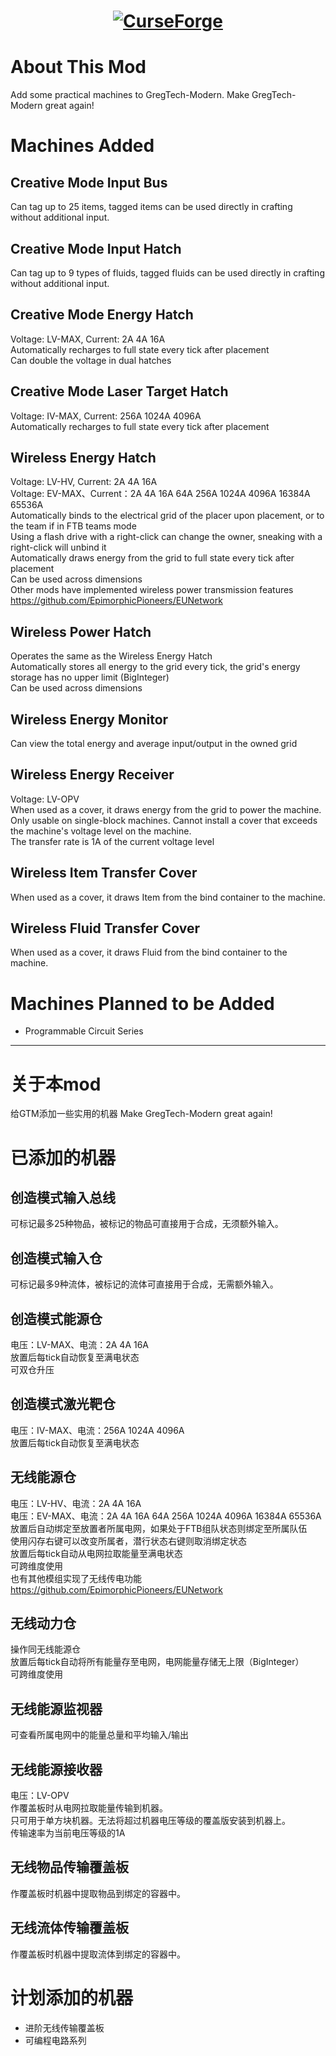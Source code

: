 <h1 align="center">
  <a href="https://www.curseforge.com/minecraft/mc-mods/gtmthings"><img src="https://cf.way2muchnoise.eu/1104310.svg?badge_style=for_the_badge" alt="CurseForge"></a>
</h1>


# About This Mod
Add some practical machines to GregTech-Modern.
Make GregTech-Modern great again!

# Machines Added
## Creative Mode Input Bus
Can tag up to 25 items, tagged items can be used directly in crafting without additional input.

## Creative Mode Input Hatch
Can tag up to 9 types of fluids, tagged fluids can be used directly in crafting without additional input.

## Creative Mode Energy Hatch
Voltage: LV-MAX, Current: 2A 4A 16A<br>
Automatically recharges to full state every tick after placement<br>
Can double the voltage in dual hatches

## Creative Mode Laser Target Hatch
Voltage: IV-MAX, Current: 256A 1024A 4096A<br>
Automatically recharges to full state every tick after placement<br>

## Wireless Energy Hatch
Voltage: LV-HV, Current: 2A 4A 16A<br>
Voltage: EV-MAX、Current：2A 4A 16A 64A 256A 1024A 4096A 16384A 65536A<br>
Automatically binds to the electrical grid of the placer upon placement, or to the team if in FTB teams mode<br>
Using a flash drive with a right-click can change the owner, sneaking with a right-click will unbind it<br>
Automatically draws energy from the grid to full state every tick after placement<br>
Can be used across dimensions<br>
Other mods have implemented wireless power transmission features https://github.com/EpimorphicPioneers/EUNetwork

## Wireless Power Hatch
Operates the same as the Wireless Energy Hatch<br>
Automatically stores all energy to the grid every tick, the grid's energy storage has no upper limit (BigInteger)<br>
Can be used across dimensions

## Wireless Energy Monitor
Can view the total energy and average input/output in the owned grid

## Wireless Energy Receiver
Voltage: LV-OPV<br>
When used as a cover, it draws energy from the grid to power the machine.<br>
Only usable on single-block machines. Cannot install a cover that exceeds the machine's voltage level on the machine.<br>
The transfer rate is 1A of the current voltage level<br>

## Wireless Item Transfer Cover
When used as a cover, it draws Item from the bind container to the machine.

## Wireless Fluid Transfer Cover
When used as a cover, it draws Fluid from the bind container to the machine.


# Machines Planned to be Added
* Programmable Circuit Series

---

# 关于本mod
给GTM添加一些实用的机器
Make GregTech-Modern great again!

# 已添加的机器
## 创造模式输入总线
可标记最多25种物品，被标记的物品可直接用于合成，无须额外输入。
## 创造模式输入仓
可标记最多9种流体，被标记的流体可直接用于合成，无需额外输入。
## 创造模式能源仓
电压：LV-MAX、电流：2A 4A 16A<br>
放置后每tick自动恢复至满电状态<br>
可双仓升压
## 创造模式激光靶仓
电压：IV-MAX、电流：256A 1024A 4096A<br>
放置后每tick自动恢复至满电状态<br>
## 无线能源仓
电压：LV-HV、电流：2A 4A 16A<br>
电压：EV-MAX、电流：2A 4A 16A 64A 256A 1024A 4096A 16384A 65536A<br>
放置后自动绑定至放置者所属电网，如果处于FTB组队状态则绑定至所属队伍<br>
使用闪存右键可以改变所属者，潜行状态右键则取消绑定状态<br>
放置后每tick自动从电网拉取能量至满电状态<br>
可跨维度使用<br>
也有其他模组实现了无线传电功能 https://github.com/EpimorphicPioneers/EUNetwork
## 无线动力仓
操作同无线能源仓<br>
放置后每tick自动将所有能量存至电网，电网能量存储无上限（BigInteger）<br>
可跨维度使用
## 无线能源监视器
可查看所属电网中的能量总量和平均输入/输出
## 无线能源接收器
电压：LV-OPV<br>
作覆盖板时从电网拉取能量传输到机器。<br>
只可用于单方块机器。无法将超过机器电压等级的覆盖版安装到机器上。<br>
传输速率为当前电压等级的1A<br>
## 无线物品传输覆盖板
作覆盖板时机器中提取物品到绑定的容器中。
## 无线流体传输覆盖板
作覆盖板时机器中提取流体到绑定的容器中。

# 计划添加的机器
* 进阶无线传输覆盖板
* 可编程电路系列
